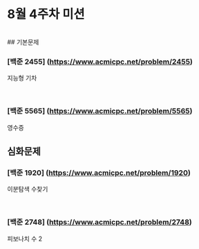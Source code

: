 # 8월 4주차 미션
<br>
## 기본문제

### [백준 2455] (https://www.acmicpc.net/problem/2455)
  지능형 기차

<br>

### [백준 5565] (https://www.acmicpc.net/problem/5565)
  영수증


## 심화문제

### [백준 1920] (https://www.acmicpc.net/problem/1920)
  이분탐색 수찾기

<br>

### [백준 2748] (https://www.acmicpc.net/problem/2748)
  피보나치 수 2


